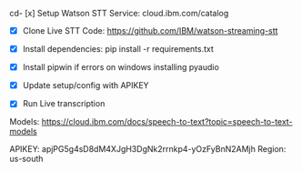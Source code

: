cd- [x] Setup Watson STT Service: cloud.ibm.com/catalog
- [x] Clone Live STT Code: https://github.com/IBM/watson-streaming-stt
- [x] Install dependencies: pip install -r requirements.txt
- [x] Install pipwin if errors on windows installing pyaudio
- [x] Update setup/config with APIKEY
- [x] Run Live transcription


Models: https://cloud.ibm.com/docs/speech-to-text?topic=speech-to-text-models

APIKEY: apjPG5g4sD8dM4XJgH3DgNk2rrnkp4-yOzFyBnN2AMjh
Region: us-south
